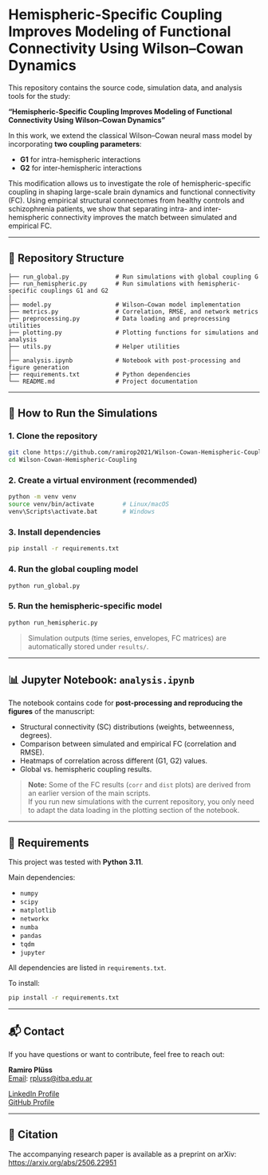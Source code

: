 # Hemispheric-Specific Coupling Improves Modeling of Functional Connectivity Using Wilson–Cowan Dynamics

This repository contains the source code, simulation data, and analysis tools for the study:

**“Hemispheric-Specific Coupling Improves Modeling of Functional Connectivity Using Wilson–Cowan Dynamics”**

In this work, we extend the classical Wilson–Cowan neural mass model by incorporating **two coupling parameters**:  
- **G1** for intra-hemispheric interactions  
- **G2** for inter-hemispheric interactions  

This modification allows us to investigate the role of hemispheric-specific coupling in shaping large-scale brain dynamics and functional connectivity (FC). Using empirical structural connectomes from healthy controls and schizophrenia patients, we show that separating intra- and inter-hemispheric connectivity improves the match between simulated and empirical FC.

---

## 📁 Repository Structure

```
├── run_global.py             # Run simulations with global coupling G
├── run_hemispheric.py        # Run simulations with hemispheric-specific couplings G1 and G2
│
├── model.py                  # Wilson–Cowan model implementation
├── metrics.py                # Correlation, RMSE, and network metrics
├── preprocessing.py          # Data loading and preprocessing utilities
├── plotting.py               # Plotting functions for simulations and analysis
├── utils.py                  # Helper utilities
│
├── analysis.ipynb            # Notebook with post-processing and figure generation
├── requirements.txt          # Python dependencies
└── README.md                 # Project documentation
```

---

## 🧪 How to Run the Simulations

### 1. Clone the repository
```bash
git clone https://github.com/ramirop2021/Wilson-Cowan-Hemispheric-Coupling.git
cd Wilson-Cowan-Hemispheric-Coupling
```

### 2. Create a virtual environment (recommended)
```bash
python -m venv venv
source venv/bin/activate        # Linux/macOS
venv\Scripts\activate.bat       # Windows
```

### 3. Install dependencies
```bash
pip install -r requirements.txt
```

### 4. Run the global coupling model
```bash
python run_global.py
```

### 5. Run the hemispheric-specific model
```bash
python run_hemispheric.py
```

> Simulation outputs (time series, envelopes, FC matrices) are automatically stored under `results/`.

---

## 📊 Jupyter Notebook: `analysis.ipynb`

The notebook contains code for **post-processing and reproducing the figures** of the manuscript:

- Structural connectivity (SC) distributions (weights, betweenness, degrees).  
- Comparison between simulated and empirical FC (correlation and RMSE).  
- Heatmaps of correlation across different (G1, G2) values.  
- Global vs. hemispheric coupling results.  

> **Note:** Some of the FC results (`corr` and `dist` plots) are derived from an earlier version of the main scripts.  
> If you run new simulations with the current repository, you only need to adapt the data loading in the plotting section of the notebook.

---

## 🔧 Requirements

This project was tested with **Python 3.11**.  

Main dependencies:
- `numpy`
- `scipy`
- `matplotlib`
- `networkx`
- `numba`
- `pandas`
- `tqdm`
- `jupyter`

All dependencies are listed in `requirements.txt`.

To install:
```bash
pip install -r requirements.txt
```

---

## 📬 Contact

If you have questions or want to contribute, feel free to reach out:

**Ramiro Plüss**  
[Email](mailto:rpluss@itba.edu.ar): rpluss@itba.edu.ar

[LinkedIn Profile](https://www.linkedin.com/in/ramiropluss/)  
[GitHub Profile](https://github.com/ramirop2021)  

---

## 📄 Citation

The accompanying research paper is available as a preprint on arXiv:  
 https://arxiv.org/abs/2506.22951
